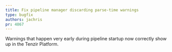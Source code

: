 ```yaml
---
title: Fix pipeline manager discarding parse-time warnings
type: bugfix
authors: jachris
pr: 4867
---
```


Warnings that happen very early during pipeline startup now correctly show up in
the Tenzir Platform.
